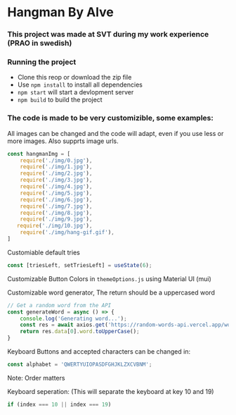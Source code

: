 # Hangman By Alve

### This project was made at SVT during my work experience (PRAO in swedish)

### Running the project

* Clone this reop or download the zip file
* Use `npm install` to install all dependencies
* `npm start` will start a devlopment server
* `npm build` to build the project

### The code is made to be very customizible, some examples:

All images can be changed and the code will adapt, even if you use less or more images. Also supprts image urls.
```javascript
const hangmanImg = [
    require('./img/0.jpg'),
    require('./img/1.jpg'),
    require('./img/2.jpg'),
    require('./img/3.jpg'),
    require('./img/4.jpg'),
    require('./img/5.jpg'),
    require('./img/6.jpg'),
    require('./img/7.jpg'),
    require('./img/8.jpg'),
    require('./img/9.jpg'),
   require('./img/10.jpg'),
    require('./img/hang-gif.gif'),
]
```

Customiable default tries
```javascript
const [triesLeft, setTriesLeft] = useState(6);
```

Customizable Button Colors in `themeOptions.js` using Material UI (mui)


Customizable word generator, The return should be a uppercased word
```javascript
// Get a random word from the API
const generateWord = async () => {
    console.log('Generating word...');
    const res = await axios.get('https://random-words-api.vercel.app/word')
    return res.data[0].word.toUpperCase();
}
```

Keyboard Buttons and accepted characters can be changed in:
```javascript
const alphabet = 'QWERTYUIOPASDFGHJKLZXCVBNM';
```
Note: Order matters

Keyboard seperation: (This will separate the keyboard at key 10 and 19)
```javascript
if (index === 10 || index === 19)
```